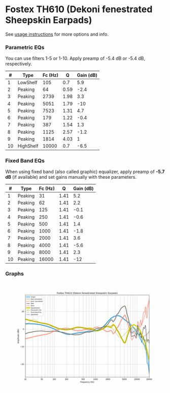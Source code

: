 # Fostex TH610 (Dekoni fenestrated Sheepskin Earpads)
See [usage instructions](https://github.com/jaakkopasanen/AutoEq#usage) for more options and info.

### Parametric EQs
You can use filters 1-5 or 1-10. Apply preamp of -5.4 dB or -5.4 dB, respectively.

|   # | Type      |   Fc (Hz) |    Q |   Gain (dB) |
|-----|-----------|-----------|------|-------------|
|   1 | LowShelf  |       105 | 0.7  |         5.9 |
|   2 | Peaking   |        64 | 0.59 |        -2.4 |
|   3 | Peaking   |      2739 | 1.98 |         3.3 |
|   4 | Peaking   |      5051 | 1.79 |       -10   |
|   5 | Peaking   |      7523 | 1.31 |         4.7 |
|   6 | Peaking   |       179 | 1.22 |        -0.4 |
|   7 | Peaking   |       387 | 1.54 |         1.3 |
|   8 | Peaking   |      1125 | 2.57 |        -1.2 |
|   9 | Peaking   |      1814 | 4.03 |         1   |
|  10 | HighShelf |     10000 | 0.7  |        -6.5 |

### Fixed Band EQs
When using fixed band (also called graphic) equalizer, apply preamp of **-5.7 dB** (if available) and set gains manually with these parameters.

|   # | Type    |   Fc (Hz) |    Q |   Gain (dB) |
|-----|---------|-----------|------|-------------|
|   1 | Peaking |        31 | 1.41 |         5.2 |
|   2 | Peaking |        62 | 1.41 |         2.2 |
|   3 | Peaking |       125 | 1.41 |        -0.1 |
|   4 | Peaking |       250 | 1.41 |        -0.6 |
|   5 | Peaking |       500 | 1.41 |         1.4 |
|   6 | Peaking |      1000 | 1.41 |        -1.8 |
|   7 | Peaking |      2000 | 1.41 |         3.6 |
|   8 | Peaking |      4000 | 1.41 |        -5.6 |
|   9 | Peaking |      8000 | 1.41 |         2.3 |
|  10 | Peaking |     16000 | 1.41 |       -12   |

### Graphs
![](./Fostex%20TH610%20(Dekoni%20fenestrated%20Sheepskin%20Earpads).png)
